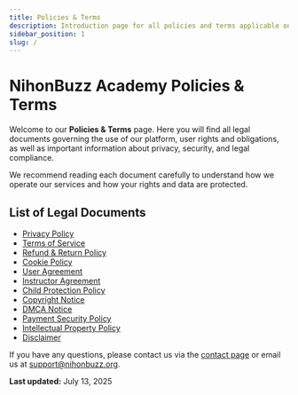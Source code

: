 ```yaml
---
title: Policies & Terms
description: Introduction page for all policies and terms applicable on our platform.
sidebar_position: 1
slug: /
---
```


# NihonBuzz Academy Policies & Terms

Welcome to our **Policies & Terms** page. Here you will find all legal documents governing the use of our platform, user rights and obligations, as well as important information about privacy, security, and legal compliance.

We recommend reading each document carefully to understand how we operate our services and how your rights and data are protected.

## List of Legal Documents

- [Privacy Policy](/legal/privacy-policy)
- [Terms of Service](/legal/terms-of-service)
- [Refund & Return Policy](/legal/refund-return-policy)
- [Cookie Policy](/legal/cookie-policy)
- [User Agreement](/legal/user-agreement)
- [Instructor Agreement](/legal/instructor-agreement)
- [Child Protection Policy](/legal/child-protection-policy)
- [Copyright Notice](/legal/copyright-notice)
- [DMCA Notice](/legal/dmca-notice)
- [Payment Security Policy](/legal/payment-security-policy)
- [Intellectual Property Policy](/legal/intellectual-property-policy)
- [Disclaimer](/legal/disclaimer)

If you have any questions, please contact us via the [contact page](/hubungi-kami) or email us at [support@nihonbuzz.org](mailto:support@nihonbuzz.org).

**Last updated:** July 13, 2025
